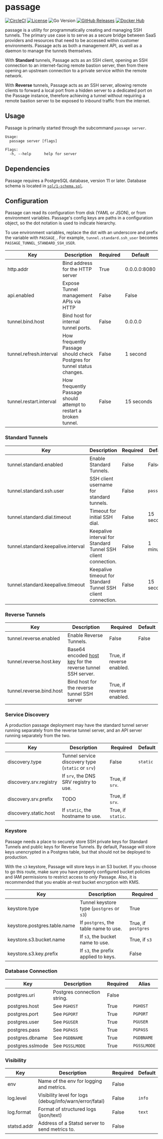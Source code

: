 # passage
[![CircleCI](https://circleci.com/gh/hightouchio/passage/tree/master.svg?style=svg)](https://circleci.com/gh/hightouchio/passage/tree/master)
[![License](https://shields.io/github/license/hightouchio/passage)](https://github.com/hightouchio/passage/blob/master/LICENSE)
![Go Version](https://shields.io/github/go-mod/go-version/hightouchio/passage)
[![GitHub Releases](https://shields.io/github/v/release/hightouchio/passage?display_name=tag)](https://github.com/hightouchio/passage/releases)
[![Docker Hub](https://shields.io/docker/v/hightouchio/passage)](https://hub.docker.com/r/hightouchio/passage)

passage is a utility for programmatically creating and managing SSH tunnels. The primary use case is to serve as a secure bridge between SaaS providers and resources that need to be accessed within customer environments. Passage acts as both a management API, as well as a daemon to manage the tunnels themselves.

With **Standard** tunnels, Passage acts as an SSH client, opening an SSH connection to an internet-facing remote bastion server, then from there opening an upstream connection to a private service within the remote network.

With **Reverse** tunnels, Passage acts as an SSH server, allowing remote clients to forward a local port from a hidden server to a dedicated port on the Passage instance, therefore achieving a tunnel without requiring a remote bastion server to be exposed to inbound traffic from the internet.

## Usage
Passage is primarily started through the subcommand `passage server`.

```
Usage:
  passage server [flags]

Flags:
  -h, --help      help for server
```

## Dependencies
Passage requires a PostgreSQL database, version 11 or later. Database schema is located in [`sql/1-schema.sql`](`sql/1-schema.sql`).

## Configuration
Passage can read its configuration from disk (YAML or JSON), or from environment variables.
Passage's config keys are paths in a configuration object, so the dot notation is used to indicate hierarchy.

To use environment variables, replace the dot with an underscore and prefix the variable with `PASSAGE_`.
For example, `tunnel.standard.ssh_user` becomes `PASSAGE_TUNNEL_STANDARD_SSH_USER`.

| **Key**                 | **Description**                                                         | **Required** | **Default**  |
|-------------------------|-------------------------------------------------------------------------|--------------|--------------|
| http.addr               | Bind address for the HTTP server                                        | True         | 0.0.0.0:8080 |
| api.enabled             | Expose Tunnel management APIs via HTTP                                  | False        | False        |
| tunnel.bind.host        | Bind host for internal tunnel ports.                                    | False        | 0.0.0.0      |
| tunnel.refresh.interval | How frequently Passage should check Postgres for tunnel status changes. | False        | 1 second     |
| tunnel.restart.interval | How frequently Passage should attempt to restart a broken tunnel.       | False        | 15 seconds   |

### Standard Tunnels
| **Key**                            | **Description**                                               | **Required** | **Default** |
|------------------------------------|---------------------------------------------------------------|--------------|-------------|
| tunnel.standard.enabled            | Enable Standard Tunnels.                                      | False        | False       |
| tunnel.standard.ssh.user           | SSH client username for standard tunnels.                     | False        | `passage`   |
| tunnel.standard.dial.timeout       | Timeout for initial SSH dial.                                 | False        | 15 seconds  |
| tunnel.standard.keepalive.interval | Keepalive interval for Standard Tunnel SSH client connection. | False        | 1 minute    |
| tunnel.standard.keepalive.timeout  | Keepalive timeout for Standard Tunnel SSH client connection.  | False        | 15 seconds  |

### Reverse Tunnels
| **Key**                  | **Description**                                            | **Required**              | **Default** |
|--------------------------|------------------------------------------------------------|---------------------------|-------------|
| tunnel.reverse.enabled   | Enable Reverse Tunnels.                                    | False                     | False       |
| tunnel.reverse.host.key  | Base64 encoded [host key](https://www.ssh.com/academy/ssh/host-key) for the reverse tunnel SSH server. | True, if reverse enabled. |             |
| tunnel.reverse.bind.host | Bind host for the reverse tunnel SSH server                | True, if reverse enabled. |             |

### Service Discovery
A production passage deployment may have the standard tunnel server running separately from the reverse tunnel server, and an API server running separately from the two.

| **Key**                | **Description**                                   | **Required**       | **Default** |
|------------------------|---------------------------------------------------|--------------------|-------------|
| discovery.type         | Tunnel service discovery type (`static` or `srv`) | False              | `static`    |
| discovery.srv.registry | If `srv`, the DNS SRV registry to use.            | True, if `srv`.    |             |
| discovery.srv.prefix   | TODO                                              | True, if `srv`.    |             |
| discovery.static.host  | If `static`, the hostname to use.                 | True, if `static`. |             |

### Keystore
Passage needs a place to securely store SSH private keys for Standard Tunnels and public keys for Reverse Tunnels. By default, Passage will store keys unencrypted in a Postgres table, but that should not be deployed to production. 

With the `s3` keystore, Passage will store keys in an S3 bucket. If you choose to go this route, make sure you have properly configured bucket policies and IAM permissions to restrict access to _only_ Passage. Also, it is recommended that you enable at-rest bucket encryption with KMS.

| **Key**                      | **Description**                           | **Required**        |
|------------------------------|-------------------------------------------|---------------------|
| keystore.type                | Tunnel keystore type (`postgres` or `s3`) | True                |
| keystore.postgres.table.name | If `postgres`, the table name to use.     | True, if `postgres` |
| keystore.s3.bucket.name      | If `s3`, the bucket name to use.          | True, if `s3`       |
| keystore.s3.key.prefix       | If `s3`, the prefix applied to keys.      | False               |

### Database Connection
| **Key**          | **Description**             | **Required** | **Alias**   |
|------------------|-----------------------------|--------------|-------------|
| postgres.uri     | Postgres connection string. | False        |             |
| postgres.host    | See `PGHOST`                | True         | `PGHOST`    |
| postgres.port    | See `PGPORT`                | True         | `PGPORT`    |
| postgres.user    | See `PGUSER`                | True         | `PGUSER`    |
| postgres.pass    | See `PGPASS`                | True         | `PGPASS`    |
| postgres.dbname  | See `PGDBNAME`              | True         | `PGDBNAME`  |
| postgres.sslmode | See `PGSSLMODE`             | True         | `PGSSLMODE` |

### Visibility
| **Key**     | **Description**                                         | **Required** | **Default** |
|-------------|---------------------------------------------------------|--------------|-------------|
| env         | Name of the env for logging and metrics.                | False        |             |
| log.level   | Visibility level for logs (debug/info/warn/error/fatal) | False        | `info`      |
| log.format  | Format of structured logs (json/text)                   | False        | `text`      |
| statsd.addr | Address of a Statsd server to send metrics to.          | False        |             |
